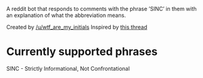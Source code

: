 A reddit bot that responds to comments with the phrase ’SINC’ in them with an explanation of what the abbreviation means.

Created by [/u/wtf_are_my_initials](http://www.reddit.com/u/wtf_are_my_initials)
Inspired by [this thread](http://www.reddit.com/r/gaming/comments/1rckxr/so_theyre_actually_charging_this_much_on_xbox_for/cdlvda3)

Currently supported phrases
===========================

SINC - Strictly Informational, Not Confrontational